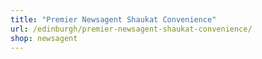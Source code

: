 ```yaml
---
title: "Premier Newsagent Shaukat Convenience"
url: /edinburgh/premier-newsagent-shaukat-convenience/
shop: newsagent
---
```

